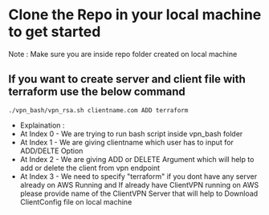 # Clone the Repo in your local machine to get started
Note : Make sure you are inside repo folder created on local machine

## If you want to create server and client file with terraform use the below command
```
./vpn_bash/vpn_rsa.sh clientname.com ADD terraform
```
- Explaination : 
 - At Index 0 - We are trying to run bash script inside vpn_bash folder
 - At Index 1 - We are giving clientname which user has to input for ADD/DELTE Option
 - At Index 2 - We are giving ADD or DELETE Argument which will help to add or delete the client from vpn endpoint
 - At Index 3 - We need to specify "terraform" if you dont have any server already on AWS Running and If already have ClientVPN running on AWS                             please provide name of the ClientVPN Server that will help to Download ClientConfig file on local machine
